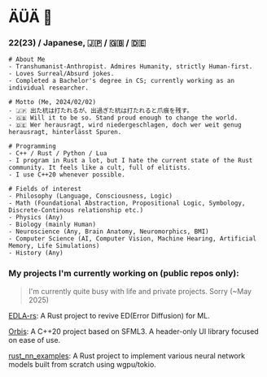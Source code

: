 # ÄÜÄ 👋

### 22(23) / Japanese, 🇯🇵 / 🇬🇧 / 🇩🇪
```
# About Me
- Transhumanist-Anthropist. Admires Humanity, strictly Human-first.
- Loves Surreal/Absurd jokes.
- Completed a Bachelor's degree in CS; currently working as an individual researcher.
```

```
# Motto (Me, 2024/02/02)
- 🇯🇵 出た杭は打たれるが、出過ぎた杭は打たれると爪痕を残す。
- 🇬🇧 Will it to be so. Stand proud enough to change the world.
- 🇩🇪 Wer herausragt, wird niedergeschlagen, doch wer weit genug herausragt, hinterlässt Spuren.
```

```
# Programming
- C++ / Rust / Python / Lua
- I program in Rust a lot, but I hate the current state of the Rust community. It feels like a cult, full of elitists.
- I use C++20 whenever possible.
```

```
# Fields of interest
- Philosophy (Language, Consciousness, Logic)
- Math (Foundational Abstraction, Propositional Logic, Symbology, Discrete-Continous relationship etc.)
- Physics (Any)
- Biology (mainly Human)
- Neuroscience (Any, Brain Anatomy, Neuromorphics, BMI)
- Computer Science (AI, Computer Vision, Machine Hearing, Artificial Memory, Life Simulations)
- History (Any)
```

### My projects I'm currently working on (public repos only):
> I'm currently quite busy with life and private projects. Sorry (~May 2025)

[EDLA-rs](https://github.com/0Akise/edla-rs): A Rust project to revive ED(Error Diffusion) for ML.

[Orbis](https://github.com/0Akise/Orbis): A C++20 project based on SFML3. A header-only UI library focused on ease of use.

[rust_nn_examples](https://github.com/0Akise/rust_nn_examples): A Rust project to implement various neural network models built from scratch using wgpu/tokio.
